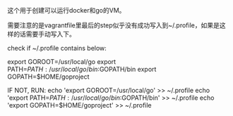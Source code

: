 这个用于创建可以运行docker和go的VM。

需要注意的是vagrantfile里最后的step似乎没有成功写入到~/.profile，如果是这样的话需要手动写入下。

check if ~/.profile contains below:

export GOROOT=/usr/local/go
export PATH=$PATH:/usr/local/go/bin:$GOPATH/bin
export GOPATH=$HOME/goproject

IF NOT, RUN:
   echo 'export GOROOT=/usr/local/go' >> ~/.profile
   echo 'export PATH=$PATH:/usr/local/go/bin:$GOPATH/bin' >> ~/.profile
   echo 'export GOPATH=$HOME/goproject' >> ~/.profile